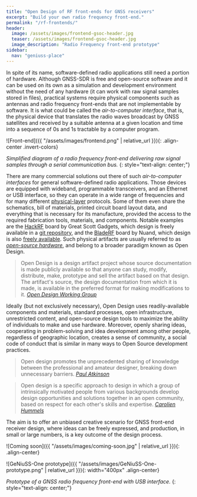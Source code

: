```yaml
---
title: "Open Design of RF front-ends for GNSS receivers"
excerpt: "Build your own radio frequency front-end."
permalink: "/rf-frontends/"
header:
  image: /assets/images/frontend-gsoc-header.jpg
  teaser: /assets/images/frontend-gsoc-header.jpg
  image_description: "Radio Frequency front-end prototype"
sidebar:
  nav: "geniuss-place"
---
```


In spite of its name, software-defined radio applications still need a portion
of hardware. Although GNSS-SDR is free and open-source software and it can be
used on its own as a simulation and development environment without the need of
any hardware (it can work with raw signal samples stored in files), practical
systems require physical components such as antennas and radio frequency
front-ends that are not implementable by software. It is what could be called
the _air-to-computer interface_, that is, the physical device that translates
the radio waves broadcast by GNSS satellites and received by a suitable antenna
at a given location and time into a sequence of 0s and 1s tractable by a
computer program.

![Front-end]({{ "/assets/images/frontend.png" | relative_url }}){: .align-center .invert-colors}

  _Simplified diagram of a radio frequency front-end delivering raw signal samples through a serial communication bus._
  {: style="text-align: center;"}

There are many commercial solutions out there of such _air-to-computer
interfaces_ for general software-defined radio applications. Those devices are
equipped with wideband, programmable transceivers, and an Ethernet or USB
interface, so they can operate in a wide range of frequencies and for many
different [physical-layer](https://en.wikipedia.org/wiki/Physical_layer)
protocols. Some of them even share the schematics, bill of materials, printed
circuit board layout data, and everything that is necessary for its manufacture,
provided the access to the required fabrication tools, materials, and
components. Notable examples are the
[HackRF](https://greatscottgadgets.com/hackrf/) board by Great Scott Gadgets,
which design is freely available in a [git
repository](https://github.com/mossmann/hackrf/tree/master/hardware/hackrf-one),
and the [BladeRF](https://nuand.com) board by Nuand, which design is also
[freely available](https://github.com/Nuand/bladeRF). Such physical artifacts
are usually referred to as [_open-source
hardware_](https://en.wikipedia.org/wiki/Open-source_hardware), and belong to a
broader paradigm known as Open Design.

> Open Design is a design artifact project whose source documentation is made
publicly available so that anyone can study, modify, distribute, make, prototype
and sell the artifact based on that design. The artifact's source, the design
documentation from which it is made, is available in the preferred format for
making modifications to it.
> <cite><a
href="https://github.com/OpenDesign-WorkingGroup/Open-Design-Definition" >Open
Design Working Group</a></cite>

Ideally (but not exclusively necessary), Open Design uses readily-available
components and materials, standard processes, open infrastructure, unrestricted
content, and open-source design tools to maximize the ability of individuals to
make and use hardware. Moreover, openly sharing ideas, cooperating in
problem-solving and idea development among other people, regardless of
geographic location, creates a sense of community, a social code of conduct that
is similar in many ways to Open Source development practices.

> Open design promotes the unprecedented sharing of knowledge between the
professional and amateur designer, breaking down unnecessary barriers.
> <cite><a href="http://opendesignnow.org/index.html%3Fp=399.html" >Paul
Atkinson</a></cite>

> Open design is a specific approach to design in which a group of intrinsically
motivated people from various backgrounds develop design opportunities and
solutions together in an open community, based on respect for each other's
skills and expertise.
> <cite><a href="http://opendesignnow.org/index.html%3Fp=425.html" >Carolien
Hummels</a></cite>

The aim is to offer an unbiased creative scenario for GNSS front-end receiver
design, where ideas can be freely expressed, and production, in small or large
numbers, is a key outcome of the design process.


![Coming soon]({{ "/assets/images/coming-soon.jpg" | relative_url }}){: .align-center}


![GeNiuSS-One prototype]({{ "/assets/images/GeNiuSS-One-prototype.png" | relative_url }}){: width="400px" .align-center}

  _Prototype of a GNSS radio frequency front-end with USB interface._
  {: style="text-align: center;"}
